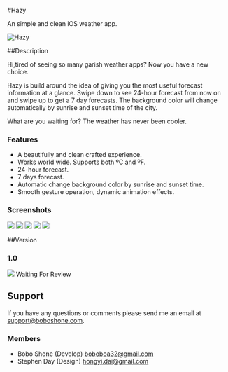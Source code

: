 #Hazy

An simple and clean iOS weather app.

![Hazy](http://a416.phobos.apple.com/us/r30/Purple2/v4/2f/7d/11/2f7d116e-a167-8bc7-9182-a8cafac8686e/mzl.vchupxwr.170x170-75.png)

##Description

Hi,tired of seeing so many garish weather apps? Now you have a new choice. 

Hazy is build around the idea of giving you the most useful forecast information at a glance. Swipe down to see 24-hour forecast from now on and swipe up to get a 7 day forecasts. The background color will change automatically by sunrise and sunset time of the city. 

What are you waiting for? The weather has never been cooler.

### Features 
* A beautifully and clean crafted experience. 
* Works world wide. Supports both ºC and ºF. 
* 24-hour forecast. 
* 7 days forecast. 
* Automatic change background color by sunrise and sunset time. 
* Smooth gesture operation, dynamic animation effects. 

### Screenshots

![](https://photos-6.dropbox.com/t/0/AACSZEQ5BMAjcT3UWcv-Wy0UNxGCqKq2ot66lFsYi3d-QA/12/38985441/png/32x32/3/_/1/2/1.png/7bAlCZdqVOIReZPlPVtRb65jmfsHe358eUdyF0GDQ6E?size=1280x960)
![](https://photos-2.dropbox.com/t/0/AACPP86M6p8DeOSWdaQi1lJXg_PWF52fxijEWd6pHeYRrA/12/38985441/png/32x32/3/_/1/2/2.png/oNr2rFifKV0XMP1AguZlV2hZMuPzdXwbnHnKmhYbUIA?size=1280x960)
![](https://photos-2.dropbox.com/t/0/AABFkLkqbSdlh6rVTcVp8hZhCzT68h7OfS1h2A-ftHwvxA/12/38985441/png/32x32/3/_/1/2/3.png/fMOvUXMg_-YSn7D2I2GUaFXJ-FM-gLihF58CbUqpqKI?size=1280x960)
![](https://photos-3.dropbox.com/t/0/AABHRqSi6IHyEBNigt4vDBDDJ0UDB8RNe0O1GJ59lcPbRw/12/38985441/png/32x32/3/_/1/2/4.png/FpJYcrXGjusngv3wSOnHAcRGsv6apWha3OREjoWwvoo?size=1280x960)
![](https://photos-2.dropbox.com/t/0/AAAu1dWD0MkcDHhqKtpXs4cqggHzvX5EORhuJRY65v_m1w/12/38985441/png/32x32/3/_/1/2/5.png/WWo4n9yG5izTPqV_6ql9tR5f6DPMR1oMiUVnIapCR9s?size=1280x960)

##Version

### 1.0 
![](https://itunesconnect.apple.com/itc/images/status-orange.png) Waiting For Review

## Support

If you have any questions or comments please send me an email at support@boboshone.com.

### Members

* Bobo Shone (Develop) boboboa32@gmail.com
* Stephen Day (Design) hongyi.dai@gmail.com
